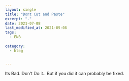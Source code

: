 ```yaml
---
layout: single
title: "Dont Cut and Paste"
excerpt: "."
date: 2021-07-08 
last_modified_at: 2021-09-08 
tags:
  - ENB
  
category:
  - blog


---
```


Its Bad.  Don't Do it..  But if you did it can probably be fixed.